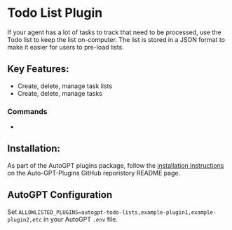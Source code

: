 # Todo List Plugin

If your agent has a lot of tasks to track that need to be processed, use the Todo list to keep the list on-computer. The list is stored in a JSON format to make it easier for users to pre-load lists.

## Key Features:
- Create, delete, manage task lists
- Create, delete, manage tasks

### Commands
- 

## Installation:
As part of the AutoGPT plugins package, follow the [installation instructions](https://github.com/Significant-Gravitas/Auto-GPT-Plugins) on the Auto-GPT-Plugins GitHub reporistory README page.

## AutoGPT Configuration
Set `ALLOWLISTED_PLUGINS=autogpt-todo-lists,example-plugin1,example-plugin2,etc` in your AutoGPT `.env` file.
